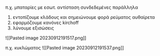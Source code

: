 π.χ. μπαταρίες με εσωτ. αντίσταση συνδεδεμένες παράλληλα 

1. εντοπίζουμε κλάδους και σημειώνουμε φορά ρεύματος αυθαίρετα
2. εφαρμόζουμε κανόνες kirchoff 
3. λύνουμε εξισώσεις 

![[Pasted image 20230912191517.png]]

π.χ. κυκλώματος 
![[Pasted image 20230912191537.png]]